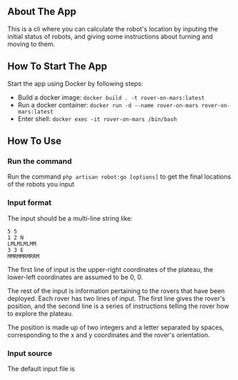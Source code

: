 ## About The App
This is a cli where you can calculate the robot's location by inputing the initial status of robots, and giving some instructions about turning and moving to them.

## How To Start The App
Start the app using Docker by following steps:
- Build a docker image: `docker build . -t rover-on-mars:latest`
- Run a docker container: `docker run -d --name rover-on-mars rover-on-mars:latest`
- Enter shell: `docker exec -it rover-on-mars /bin/bash`

## How To Use
### Run the command
Run the command `php artisan robot:go [options]` to get the final locations of the robots you input
### Input format
The input should be a multi-line string like:
```angular2html
5 5
1 2 N
LMLMLMLMM
3 3 E
MMRMMRMRRM
```
The first line of input is the upper-right coordinates of the plateau, the lower-left coordinates are assumed to be 0, 0.

The rest of the input is information pertaining to the rovers that have been deployed. Each rover has two lines of input. The first line gives the rover's position, and the second line is a series of instructions telling the rover how to explore the plateau.

The position is made up of two integers and a letter separated by spaces, corresponding to the x and y coordinates and the rover's orientation.

### Input source
The default input file is 
